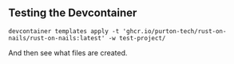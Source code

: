 ## Testing the Devcontainer

```
devcontainer templates apply -t 'ghcr.io/purton-tech/rust-on-nails/rust-on-nails:latest' -w test-project/
```

And then see what files are created.